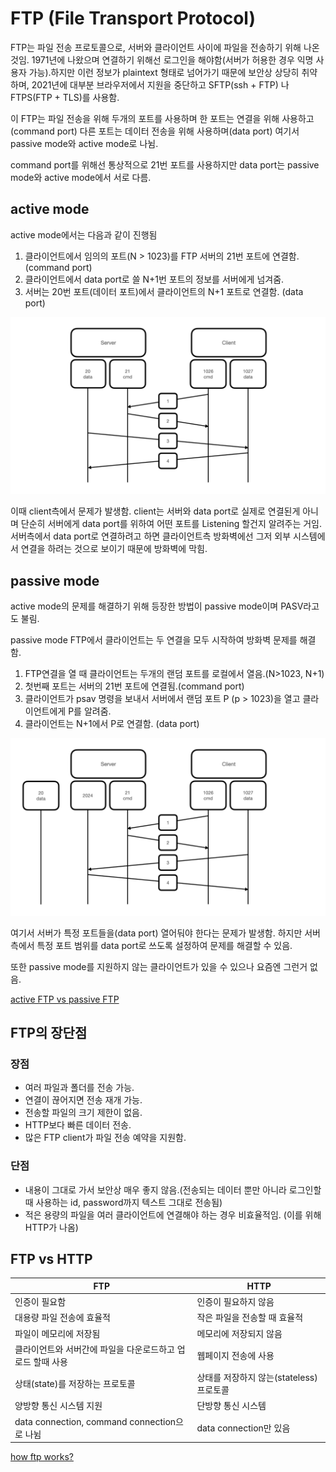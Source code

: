 # FTP (File Transport Protocol)

FTP는 파일 전송 프로토콜으로, 서버와 클라이언트 사이에 파일을 전송하기 위해 나온 것임. 1971년에 나왔으며 연결하기 위해선 로그인을 해야함(서버가 허용한 경우 익명 사용자 가능).하지만 이런 정보가 plaintext 형태로 넘어가기 때문에 보안상 상당히 취약하며, 2021년에 대부분 브라우저에서 지원을 중단하고 SFTP(ssh + FTP) 나 FTPS(FTP + TLS)를 사용함.

이 FTP는  파일 전송을 위해 두개의 포트를 사용하며 한 포트는 연결을 위해 사용하고(command port)  다른 포트는 데이터 전송을 위해 사용하며(data port) 여기서 passive mode와 active mode로 나뉨.

command port를 위해선 통상적으로 21번 포트를 사용하지만 data port는 passive mode와 active mode에서 서로 다름.

## active mode

active mode에서는 다음과 같이 진행됨

1. 클라이언트에서 임의의 포트(N > 1023)를 FTP 서버의 21번 포트에 연결함. (command port)
2. 클라이언트에서 data port로 쓸 N+1번 포트의 정보를 서버에게 넘겨줌.
3. 서버는 20번 포트(데이터 포트)에서 클라이언트의 N+1 포트로 연결함. (data port)

![ftp active mode](/image/ftp-active.jpeg)

이때 client측에서 문제가 발생함. client는 서버와 data port로 실제로 연결된게 아니며 단순히 서버에게 data port를 위하여 어떤 포트를 Listening 할건지 알려주는 거임. 서버측에서 data port로 연결하려고 하면 클라이언트측 방화벽에선 그저 외부 시스템에서 연결을 하려는 것으로 보이기 때문에 방화벽에 막힘.

## passive mode

active mode의 문제를 해결하기 위해 등장한 방법이 passive mode이며 PASV라고도 불림.

passive mode FTP에서 클라이언트는 두 연결을 모두 시작하여 방화벽 문제를 해결함.

1. FTP연결을 열 때 클라이언트는 두개의 랜덤 포트를 로컬에서 열음.(N>1023, N+1)
2. 첫번째 포트는 서버의 21번 포트에 연결됨.(command port)
3. 클라이언트가 psav 명령을 보내서 서버에서 랜덤 포트 P (p > 1023)을 열고 클라이언트에게 P를 알려줌.
4. 클라이언트는 N+1에서 P로 연결함. (data port)

![ftp passive mode](/image/ftp-passive.jpeg)

여기서 서버가 특정 포트들을(data port) 열어둬야 한다는 문제가 발생함. 하지만 서버측에서 특정 포트 범위를 data port로 쓰도록 설정하여 문제를 해결할 수 있음.

또한 passive mode를 지원하지 않는 클라이언트가 있을 수 있으나 요즘엔 그런거 없음.
 
[active FTP vs passive FTP](http://slacksite.com/other/ftp.html)


## FTP의 장단점

### 장점

- 여러 파일과 폴더를 전송 가능.
- 연결이 끊어지면 전송 재개 가능.
- 전송할 파일의 크기 제한이 없음.
- HTTP보다 빠른 데이터 전송.
- 많은 FTP client가 파일 전송 예약을 지원함.

### 단점

- 내용이 그대로 가서 보안상 매우 좋지 않음.(전송되는 데이터 뿐만 아니라 로그인할때 사용하는 id, password까지 텍스트 그대로 전송됨)
- 적은 용량의 파일을 여러 클라이언트에 연결해야 하는 경우 비효율적임. (이를 위해 HTTP가 나옴)

## FTP vs HTTP

| FTP | HTTP |
| ---- | ---- |
| 인증이 필요함 | 인증이 필요하지 않음 |
| 대용량 파일 전송에 효율적 | 작은 파일을 전송할 때 효율적 |
| 파일이 메모리에 저장됨 | 메모리에 저장되지 않음 |
| 클라이언트와 서버간에 파일을 다운로드하고 업로드 할때 사용 | 웹페이지 전송에 사용 |
| 상태(state)를 저장하는 프로토콜 | 상태를 저장하지 않는(stateless) 프로토콜 |
| 양방향 통신 시스템 지원 | 단방향 통신 시스템 |
| data connection, command connection으로 나뉨 | data connection만 있음 |


[how ftp works?](https://afteracademy.com/blog/what-is-ftp-and-how-does-an-ftp-work)